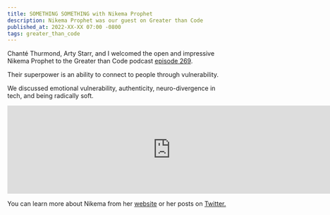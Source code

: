 ```yaml
---
title: SOMETHING SOMETHING with Nikema Prophet
description: Nikema Prophet was our guest on Greater than Code
published_at: 2022-XX-XX 07:00 -0800
tags: greater_than_code
---
```


Chanté Thurmond, Arty Starr, and I welcomed the open and impressive Nikema Prophet to the Greater
than Code podcast [episode
269](https://www.greaterthancode.com/something-something).

Their superpower is an ability to connect to people through vulnerability.

We discussed emotional vulnerability, authenticity, neuro-divergence in tech,
and being radically soft.

<iframe src="https://player.fireside.fm/v2/nERs6yQ-+ZujGiaxI?theme=dark" width="740" height="200" frameborder="0" scrolling="no"></iframe>

You can learn more about Nikema from her [website](https://nikemaprophet.com) or
her posts on [Twitter.](https://twitter.com/dev_nikema)
